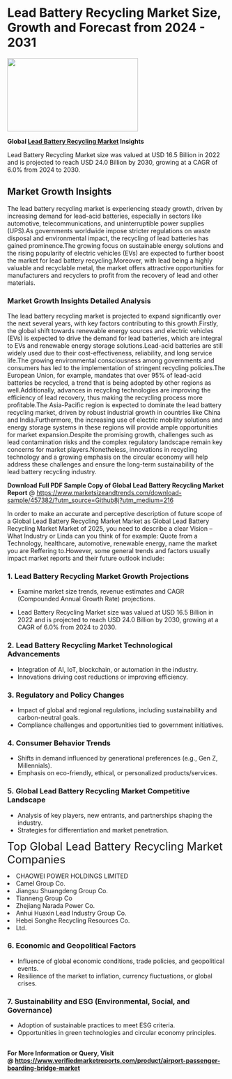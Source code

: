 <H1>Lead Battery Recycling Market Size, Growth and Forecast from 2024 - 2031</H1><img class="aligncenter size-medium wp-image-584254" src="https://thirdeyenews.in/wp-content/uploads/2024/09/Global-Market-Research-300x168.jpeg" alt="" width="300" height="168" /><p><strong>Global&nbsp;<a href="https://www.marketsizeandtrends.com/download-sample/457382/?utm_source=Github8j?utm_medium=216">Lead Battery Recycling Market</a> Insights</strong></p><p>Lead Battery Recycling Market size was valued at USD 16.5 Billion in 2022 and is projected to reach USD 24.0 Billion by 2030, growing at a CAGR of 6.0% from 2024 to 2030.</p><p><h2>Market Growth Insights</h2> The lead battery recycling market is experiencing steady growth, driven by increasing demand for lead-acid batteries, especially in sectors like automotive, telecommunications, and uninterruptible power supplies (UPS).As governments worldwide impose stricter regulations on waste disposal and environmental impact, the recycling of lead batteries has gained prominence.The growing focus on sustainable energy solutions and the rising popularity of electric vehicles (EVs) are expected to further boost the market for lead battery recycling.Moreover, with lead being a highly valuable and recyclable metal, the market offers attractive opportunities for manufacturers and recyclers to profit from the recovery of lead and other materials.<h3>Market Growth Insights Detailed Analysis</h3> The lead battery recycling market is projected to expand significantly over the next several years, with key factors contributing to this growth.Firstly, the global shift towards renewable energy sources and electric vehicles (EVs) is expected to drive the demand for lead batteries, which are integral to EVs and renewable energy storage solutions.Lead-acid batteries are still widely used due to their cost-effectiveness, reliability, and long service life.The growing environmental consciousness among governments and consumers has led to the implementation of stringent recycling policies.The European Union, for example, mandates that over 95% of lead-acid batteries be recycled, a trend that is being adopted by other regions as well.Additionally, advances in recycling technologies are improving the efficiency of lead recovery, thus making the recycling process more profitable.The Asia-Pacific region is expected to dominate the lead battery recycling market, driven by robust industrial growth in countries like China and India.Furthermore, the increasing use of electric mobility solutions and energy storage systems in these regions will provide ample opportunities for market expansion.Despite the promising growth, challenges such as lead contamination risks and the complex regulatory landscape remain key concerns for market players.Nonetheless, innovations in recycling technology and a growing emphasis on the circular economy will help address these challenges and ensure the long-term sustainability of the lead battery recycling industry.<p><span class=""><strong>Download Full PDF Sample Copy of Global Lead Battery Recycling Market Report</strong> @ <a href="https://www.marketsizeandtrends.com/download-sample/457382/?utm_source=Github8j?utm_medium=216" target="_blank">https://www.marketsizeandtrends.com/download-sample/457382/?utm_source=Github8j?utm_medium=216</a></span></p><p>In order to make an accurate and perceptive description of future scope of a Global&nbsp;Lead Battery Recycling Market Market as Global&nbsp;Lead Battery Recycling Market Market of 2025, you need to describe a clear Vision &ndash; What Industry or Linda can you think of for example: Quote from a Technology, healthcare, automotive, renewable energy, name the market you are Reffering to.However, some general trends and factors usually impact market reports and their future outlook include:</p><h3>1.&nbsp;<strong>Lead Battery Recycling Market Growth Projections</strong></h3><ul><li>Examine market size trends, revenue estimates and CAGR (Compounded Annual Growth Rate) projections.</li><li><p>Lead Battery Recycling Market size was valued at USD 16.5 Billion in 2022 and is projected to reach USD 24.0 Billion by 2030, growing at a CAGR of 6.0% from 2024 to 2030.</p></li></ul><h3>2.&nbsp;<strong>Lead Battery Recycling Market Technological Advancements</strong></h3><ul><li>Integration of AI, IoT, blockchain, or automation in the industry.</li><li>Innovations driving cost reductions or improving efficiency.</li></ul><h3>3.&nbsp;<strong>Regulatory and Policy Changes</strong></h3><ul><li>Impact of global and regional regulations, including sustainability and carbon-neutral goals.</li><li>Compliance challenges and opportunities tied to government initiatives.</li></ul><h3>4.&nbsp;<strong>Consumer Behavior Trends</strong></h3><ul><li>Shifts in demand influenced by generational preferences (e.g., Gen Z, Millennials).</li><li>Emphasis on eco-friendly, ethical, or personalized products/services.</li></ul><h3>5.&nbsp;<strong>Global Lead Battery Recycling Market Competitive Landscape</strong></h3><ul><li>Analysis of key players, new entrants, and partnerships shaping the industry.</li><li>Strategies for differentiation and market penetration.</li></ul><p data-pm-slice="1 1 []"><span style="color: inherit; font-family: inherit; font-size: 25px;">Top Global Lead Battery Recycling Market Companies</span></p><div class="" data-test-id=""><p><li>CHAOWEI POWER HOLDINGS LIMITED</li><li> Camel Group Co.</li><li> Jiangsu Shuangdeng Group Co.</li><li> Tianneng Group Co</li><li> Zhejiang Narada Power Co.</li><li> Anhui Huaxin Lead Industry Group Co.</li><li> Hebei Songhe Recycling Resources Co.</li><li> Ltd.</li></p></div><h3>6.&nbsp;<strong>Economic and Geopolitical Factors</strong></h3><ul><li>Influence of global economic conditions, trade policies, and geopolitical events.</li><li>Resilience of the market to inflation, currency fluctuations, or global crises.</li></ul><h3>7.&nbsp;<strong>Sustainability and ESG (Environmental, Social, and Governance)</strong></h3><ul><li>Adoption of sustainable practices to meet ESG criteria.</li><li>Opportunities in green technologies and circular economy principles.</li></ul><h2><strong style="font-size: 14px;">For More Information or Query, Visit @&nbsp;</strong><a style="background-color: #ffffff; font-size: 14px;" href="https://www.marketsizeandtrends.com/report/lead-battery-recycling-market/" target="_blank">https://www.verifiedmarketreports.com/product/airport-passenger-boarding-bridge-market</a></h2>